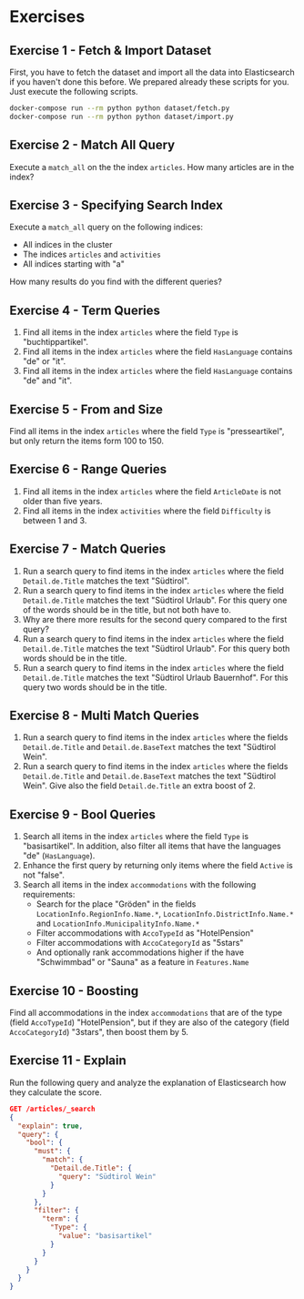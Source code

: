 # Exercises

## Exercise 1 - Fetch & Import Dataset

First, you have to fetch the dataset and import all the data into Elasticsearch if you haven't done this before. We prepared already these scripts for you. Just execute the following scripts.

```bash
docker-compose run --rm python python dataset/fetch.py
docker-compose run --rm python python dataset/import.py
```

## Exercise 2 - Match All Query

Execute a `match_all` on the the index `articles`. How many articles are in the index?

## Exercise 3 - Specifying Search Index

Execute a `match_all` query on the following indices:

- All indices in the cluster
- The indices `articles` and `activities`
- All indices starting with "a"

How many results do you find with the different queries?

## Exercise 4 - Term Queries

1. Find all items in the index `articles` where the field `Type` is "buchtippartikel".
2. Find all items in the index `articles` where the field `HasLanguage` contains "de" or "it".
2. Find all items in the index `articles` where the field `HasLanguage` contains "de" and "it".

## Exercise 5 - From and Size

Find all items in the index `articles` where the field `Type` is "presseartikel", but only return the items form 100 to 150.

## Exercise 6 - Range Queries

1. Find all items in the index `articles` where the field `ArticleDate` is not older than five years.
2. Find all items in the index `activities` where the field `Difficulty` is between 1 and 3.

## Exercise 7 - Match Queries

1. Run a search query to find items in the index `articles` where the field `Detail.de.Title` matches the text "Südtirol".
2. Run a search query to find items in the index `articles` where the field `Detail.de.Title` matches the text "Südtirol Urlaub". For this query one of the words should be in the title, but not both have to.
3. Why are there more results for the second query compared to the first query?
4. Run a search query to find items in the index `articles` where the field `Detail.de.Title` matches the text "Südtirol Urlaub". For this query both words should be in the title.
5. Run a search query to find items in the index `articles` where the field `Detail.de.Title` matches the text "Südtirol Urlaub Bauernhof". For this query two words should be in the title.

## Exercise 8 - Multi Match Queries

1. Run a search query to find items in the index `articles` where the fields `Detail.de.Title` and `Detail.de.BaseText` matches the text "Südtirol Wein".
1. Run a search query to find items in the index `articles` where the fields `Detail.de.Title` and `Detail.de.BaseText` matches the text "Südtirol Wein". Give also the field `Detail.de.Title` an extra boost of 2.

## Exercise 9 - Bool Queries

1. Search all items in the index `articles` where the field `Type` is "basisartikel". In addition, also filter all items that have the languages "de" (`HasLanguage`).
2. Enhance the first query by returning only items where the field `Active` is not "false".
3. Search all items in the index `accommodations` with the following requirements:
    - Search for the place "Gröden" in the fields `LocationInfo.RegionInfo.Name.*`, `LocationInfo.DistrictInfo.Name.*` and `LocationInfo.MunicipalityInfo.Name.*`
    - Filter accommodations with `AccoTypeId` as "HotelPension"
    - Filter accommodations with `AccoCategoryId` as "5stars"
    - And optionally rank accommodations higher if the have "Schwimmbad" or "Sauna" as a feature in `Features.Name`

## Exercise 10 - Boosting

Find all accommodations in the index `accommodations` that are of the type (field `AccoTypeId`) "HotelPension", but if they are also of the category (field `AccoCategoryId`) "3stars", then boost them by 5.

## Exercise 11 - Explain

Run the following query and analyze the explanation of Elasticsearch how they calculate the score.

```json
GET /articles/_search
{
  "explain": true,
  "query": {
    "bool": {
      "must": {
        "match": {
          "Detail.de.Title": {
            "query": "Südtirol Wein"
          }
        }
      },
      "filter": {
        "term": {
          "Type": {
            "value": "basisartikel"
          }
        }
      } 
    }
  }
}
```


